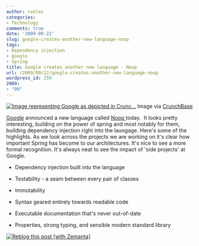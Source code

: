 ```yaml
---
author: rvelez
categories:
- Technology
comments: true
date: '2009-09-22'
slug: google-creates-another-new-language-noop
tags:
- Dependency injection
- google
- Spring
title: Google creates another new language - Noop
url: /2009/09/22/google-creates-another-new-language-noop
wordpress_id: 259
2009:
- "09"
---
```






[![Image representing Google as depicted in Crunc...](http://www.crunchbase.com/assets/images/resized/0002/9578/29578v7-max-450x450.jpg)](http://www.crunchbase.com/company/google)
    Image via [CrunchBase](http://www.crunchbase.com/)





[Google](http://google.com/) announced a new language called [Noop ](http://code.google.com/p/noop/)today.  It looks pretty interesting, building on the power of spring and most notably for them, building dependency injection right into the laungage. Here's some of the highlights. As we look across the projects we are working on it's clear how important Spring has become to our architectures. It's nice to see a more formal recognition. It's always neat to see the impact of 'side projects' at Google.



	
  * Dependency injection built into the language

	
  * Testability - a seam between every pair of classes

	
  * Immutability

	
  * Syntax geared entirely towards readable code

	
  * Executable documentation that's never out-of-date

	
  * Properties, strong typing, and sensible modern standard library




[![Reblog this post [with Zemanta]](http://img.zemanta.com/reblog_e.png?x-id=f9d342c4-920d-406b-a3d3-40d07a4e2f1d)](http://reblog.zemanta.com/zemified/f9d342c4-920d-406b-a3d3-40d07a4e2f1d/)
